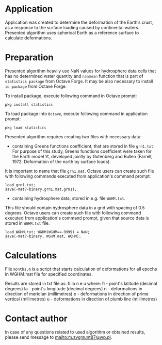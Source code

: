 # Application
Application was created to determine the deformation of the Earth’s crust, as 
a response to the surface loading caused by continental waters.
Presented algorithm uses spherical Earth as a reference surface to 
calculate deformations.

# Preparation
Presented algorithm heavily use NaN values for hydrosphere data cells that
has no determined water quantity and `nanmean` function that is part of 
`statistics package` from Octave Forge.
It may be also necessary to install `io package` from Octave Forge.

To install package, execute following command in Octave prompt:

    pkg install statistics

To load package into `Octave`, execute following command in application prompt:

    pkg load statistics 

Presented algorithm requires creating two files with necessary data:

- containing Greens functions coefficient, that are stored in file `grn1.txt`.
For purpose of this study, Greens functions coefficient were taken for
the Earth model ’A’, developed jointly by Gutenberg and Bullen 
(Farrell, 1972. Deformation of the earth by surface loads).

It is important to name that file `grn1.mat`. Octave users can create such
file with following commands executed from application's command prompt:

    load grn1.txt;
    save(-mat7-binary,grn1.mat,grn1);

- containing hydrosphere data, stored in e.g. file `WGHM.txt`.

This file should contain hydrosphere data in a grid with spacing of 0.5 degrees.
Octave users can create such file with following command executed from
application's command prompt, given that source data is stored in `WGHM.txt` 
file.

    load WGHM.txt; WGHM(WGHM==-9999) = NaN;
    save(-mat7-binary, WGHM.mat, WGHM);


# Calculations
File `months.m` is a script that starts calculation of deformations
for all epochs in WGHM.mat file for specified coordinates.

Results are stored in txt file as:
fi la n e u
where:
fi - point's latitude (decimal degrees)
la - point's longitude (decimal degrees)
n - deformations in direction of meridian (millimetres)
e - deformations in direction of prime vertical (millimetres)
u - deformations in direction of plumb line (millimetres)


# Contact author
In case of any questions related to used algorithm or obtained results, 
please send message to <mailto:m.zygmunt87@wp.pl>.
